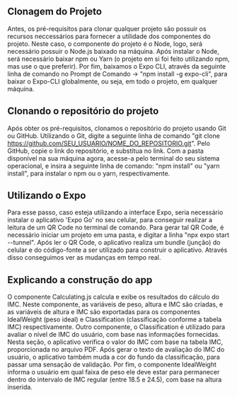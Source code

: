 ## Clonagem do Projeto
Antes, os pré-requisitos para clonar qualquer projeto são possuir os recursos neccessários para fornecer a utilidade dos componentes do projeto.
Neste caso, o componente do projeto é o Node, logo, será necessário possuir o Node.js baixado na máquina.
Após instalar o Node, será necessário baixar npm ou Yarn (o projeto em si foi feito utilizando npm, mas use o que preferir).
Por fim, baixamos o Expo CLI, através da seguinte linha de comando no Prompt de Comando -> "npm install -g expo-cli", para baixar o Expo-CLI globalmente, ou seja, em todo o projeto, em 
qualquer máquina.

## Clonando o repositório do projeto
Após obter os pré-requisitos, clonamos o repositório do projeto usando Git ou GitHub.
Utilizando o Git, digite a seguinte linha de comando "git clone https://github.com/SEU_USUARIO/NOME_DO_REPOSITORIO.git". Pelo GitHub, copie o link do repositório, e substitua no link.
Com a pasta disponível na sua máquina agora, acesse-a pelo terminal do seu sistema operacional, e insira a seguinte linha de comando: "npm install" ou "yarn install", para instalar o npm
ou o yarn, respectivamente. 

## Utilizando o Expo
Para esse passo, caso esteja utilizando a interface Expo, seria necessário instalar o aplicativo 'Expo Go' no seu celular, para conseguir realizar a leitura
de um QR Code no terminal de comando. Para gerar tal QR Code, é necessário iniciar um projeto em uma pasta, e digitar a linha "npx expo start --tunnel". Após ler o QR Code, o aplicativo
realiza um bundle (junção) do celular e do código-fonte a ser utilizado para construir o aplicativo. Através disso conseguimos ver as mudanças em tempo real.

## Explicando a construção do app
O componente Calculating.js calcula e exibe os resultados do cálculo do IMC. Neste componente, as variáveis de peso, altura e IMC são criadas, e as variáveis de altura e IMC são 
exportadas para os componentes IdealWeight (peso ideal) e Classification (classificação conforme a tabela IMC) respectivamente.
Outro componente, o Classification é utilizado para avaliar o nível de IMC do usuário, com base nas informações fornecidas. Nesta seção, o aplicativo verifica o valor do IMC
com base na tabela IMC, proporcionada no arquivo PDF. Após gerar o texto de avaliação do IMC do usuário, o aplicativo também muda a cor do fundo da classificação, para passar
uma sensação de validação.
Por fim, o componente IdealWeight informa o usuário em qual faixa de peso ele deve estar para permanecer dentro do intervalo de IMC regular (entre 18.5 e 24.5), com base na altura inserida.